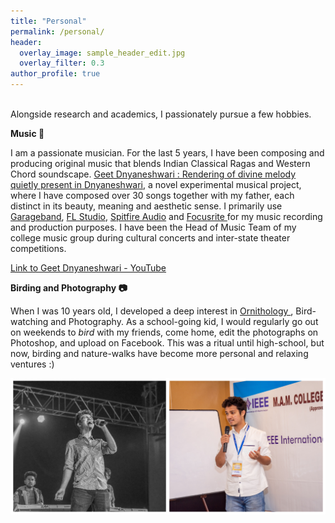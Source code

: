 ```yaml
---
title: "Personal"
permalink: /personal/
header:
  overlay_image: sample_header_edit.jpg
  overlay_filter: 0.3
author_profile: true
---
```

<br>
Alongside research and academics, I passionately pursue a few hobbies.
<br>

<b> Music :musical_note: </b>

I am a passionate musician. For the last 5 years, I have been composing and producing original music that blends Indian Classical Ragas and Western Chord soundscape. 
<a href="https://sites.google.com/view/geetdnyaneshwari"> Geet Dnyaneshwari : Rendering of divine melody quietly present in Dnyaneshwari</a>, a novel experimental musical project, 
where I have composed over 30 songs together with my father, each distinct in its beauty, meaning and aesthetic sense. 
I primarily use <a href = "https://www.apple.com/in/mac/garageband/">Garageband</a>, <a href = "https://www.image-line.com/flstudio/">FL Studio</a>,
<a href = "https://www.spitfireaudio.com/labs/">Spitfire Audio</a> and <a href = "https://focusrite.com/en"> Focusrite </a> for my music recording and production purposes. I have been the Head of Music Team of my college music group during cultural concerts and inter-state theater competitions.

[Link to Geet Dnyaneshwari - YouTube](https://www.youtube.com/channel/UCzlri9H73GLpjcclxk1V_yA/featured)

<b> Birding and Photography :camera: </b>

When I was 10 years old, I developed a deep interest in <a href = "https://en.wikipedia.org/wiki/Ornithology"> Ornithology </a>, Bird-watching and Photography. As a school-going kid, I would regularly go out on weekends to <i>bird</i> with my friends, come home, edit the photographs on Photoshop, and upload on Facebook. This was a ritual until high-school, but now, birding and nature-walks have become more personal and relaxing ventures :)
<br>

<img src = "/images/Github Club.jpg">
